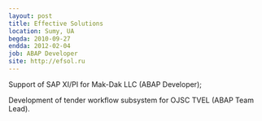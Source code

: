 ```yaml
---
layout: post
title: Effective Solutions
location: Sumy, UA
begda: 2010-09-27
endda: 2012-02-04
job: ABAP Developer
site: http://efsol.ru
---
```

Support of SAP XI/PI for Mak-Dak LLC (ABAP Developer);

Development of tender workflow subsystem for OJSC TVEL (ABAP Team Lead).